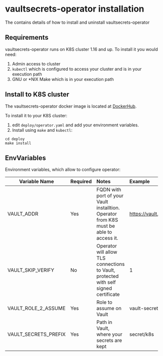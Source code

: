 # vaultsecrets-operator installation

The contains details of how to install and uninstall vaultsecrets-operator

## Requirements

vaultsecrets-operator runs on K8S cluster 1.16 and up. To install it you would need:
1. Admin access to cluster
2. `kubectl` which is configured to access your cluster and is in your execution path
3. GNU or *NIX Make which is in your execution path

## Install to K8S cluster

The vaultsecrets-operator docker image is located at [DockerHub](https://hub.docker.com/repository/docker/90poe/vaultsecrets-operators).

To install it to your K8S cluster:
1. edit `deploy/operator.yaml` and add your environment variables.
2. Install using `make` and `kubectl`:
```
cd deploy
make install
```

## EnvVariables

Environment variables, which allow to configure operator:

|Variable Name|Required|Notes|Example|
|-------------|:------|:---|:------|
|VAULT_ADDR|Yes|FQDN with port of your Vault installtion. Operator from K8S must be able to access it.|https://vault.default.svc.cluster.local:8200|
|VAULT_SKIP_VERIFY|No|Operator will allow TLS connections to Vault, protected with self signed certificate|1|
|VAULT_ROLE_2_ASSUME|Yes|Role to assume on Vault|vault-secret-operator-role|
|VAULT_SECRETS_PREFIX|Yes|Path in Vault, where your secrets are kept|secret/k8s|
